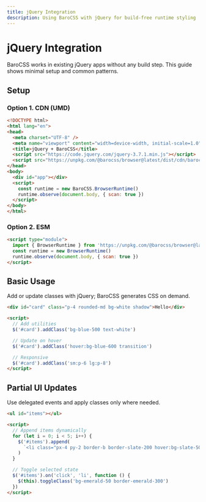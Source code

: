 ```yaml
---
title: jQuery Integration
description: Using BaroCSS with jQuery for build-free runtime styling
---
```


# jQuery Integration

BaroCSS works in existing jQuery apps without any build step. This guide shows minimal setup and common patterns.

## Setup

### Option 1. CDN (UMD)

```html
<!DOCTYPE html>
<html lang="en">
<head>
  <meta charset="UTF-8" />
  <meta name="viewport" content="width=device-width, initial-scale=1.0" />
  <title>jQuery + BaroCSS</title>
  <script src="https://code.jquery.com/jquery-3.7.1.min.js"></script>
  <script src="https://unpkg.com/@barocss/browser@latest/dist/cdn/barocss.umd.cjs"></script>
</head>
<body>
  <div id="app"></div>
  <script>
    const runtime = new BaroCSS.BrowserRuntime()
    runtime.observe(document.body, { scan: true })
  </script>
</body>
</html>
```

### Option 2. ESM

```html
<script type="module">
  import { BrowserRuntime } from 'https://unpkg.com/@barocss/browser@latest/dist/cdn/barocss.js'
  const runtime = new BrowserRuntime()
  runtime.observe(document.body, { scan: true })
</script>
```

## Basic Usage

Add or update classes with jQuery; BaroCSS generates CSS on demand.

```html
<div id="card" class="p-4 rounded-md bg-white shadow">Hello</div>

<script>
  // Add utilities
  $('#card').addClass('bg-blue-500 text-white')

  // Update on hover
  $('#card').addClass('hover:bg-blue-600 transition')

  // Responsive
  $('#card').addClass('sm:p-6 lg:p-8')
</script>
```

## Partial UI Updates

Use delegated events and apply classes only where needed.

```html
<ul id="items"></ul>

<script>
  // Append items dynamically
  for (let i = 0; i < 5; i++) {
    $('#items').append(
      `<li class="px-4 py-2 border-b border-slate-200 hover:bg-slate-50">Item ${i+1}</li>`
    )
  }

  // Toggle selected state
  $('#items').on('click', 'li', function () {
    $(this).toggleClass('bg-emerald-50 border-emerald-300')
  })
</script>
```
